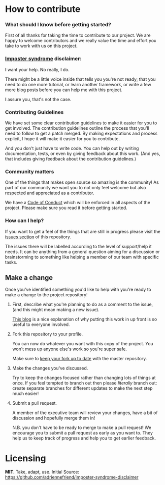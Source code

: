 # How to contribute

### What should I know before getting started?
First of all thanks for taking the time to contribute to our project. We are happy to welcome contributors and we really value the time and effort you take to work with us on this project.

### [Imposter syndrome](https://en.wikipedia.org/wiki/Impostor_syndrome) disclaimer:

I want your help. No really, I do.

There might be a little voice inside that tells you you're not ready; that you need to do one more tutorial, or learn another framework, or write a few more blog posts before you can help me with this project.

I assure you, that's not the case.

### Contributing Guidelines

We have set some clear contribution guidelines to make it easier for you to get involved.
The contribution guidelines outline the process that you'll need to follow to get a patch merged. By making expectations and process explicit, I hope it will make it easier for you to contribute.

And you don't just have to write code. You can help out by writing documentation, tests, or even by giving feedback about this work. (And yes, that includes giving feedback about the contribution guidelines.)

### Community matters
One of the things that makes open source so amazing is the community! As part of our community we want you to not only feel welcome but also respected and appreciated as a contributor.

We have a [Code of Conduct](./code_of_conduct.md) which will be enforced in all aspects of the project. Please make sure you read it before getting started.

### How can I help?

If you want to get a feel of the things that are still in progress please visit the [issues section](https://github.com/numfocus/getting-started-with-open-source/issues) of this repository.


The issues there will be labelled according to the level of support/help it needs. It can be anything from a general question aiming for a discussion or brainstorming to something like helping a member of our team with specific tasks.

## Make a change

Once you've identified something you'd like to help with you're ready to make a change to the project repository!

1. First, describe what you're planning to do as a comment to the issue, (and this might mean making a new issue).

    [This blog](https://www.igvita.com/2011/12/19/dont-push-your-pull-requests/) is a nice explanation of why putting this work in up front is so useful to everyone involved.

2. Fork this repository to your profile.

    You can now do whatever you want with this copy of the project. You won't mess up anyone else's work so you're super safe.

    Make sure to [keep your fork up to date]( https://github.com/KirstieJane/STEMMRoleModels/wiki/Syncing-your-fork-to-the-original-repository-via-the-browser) with the master repository.

3. Make the changes you've discussed.

    Try to keep the changes focused rather than changing lots of things at once. If you feel tempted to branch out then please *literally* branch out: create separate branches for different updates to make the next step much easier!

4. Submit a pull request.

    A member of the executive team will review your changes, have a bit of discussion and hopefully merge them in!  
    
    N.B. you don't have to be ready to merge to make a pull request! We encourage you to submit a pull request as early as you want to. They help us to keep track of progress and help you to get earlier feedback.

# Licensing

**MIT**. Take, adapt, use.  Initial Source: https://github.com/adriennefriend/imposter-syndrome-disclaimer
